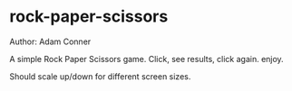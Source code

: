# rock-paper-scissors
Author: Adam Conner


A simple Rock Paper Scissors game. Click, see results, click again. enjoy.

Should scale up/down for different screen sizes.
